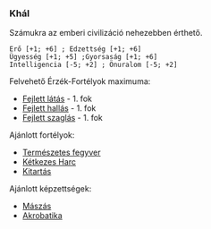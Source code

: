 ### Khál

Számukra az emberi civilizáció nehezebben érthető.

```
Erő [+1; +6] ; Edzettség [+1; +6]
Ügyesség [+1; +5] ;Gyorsaság [+1; +6]
Intelligencia [-5; +2] ; Önuralom [-5; +2]
```

Felvehető Érzék-Fortélyok maximuma:
- [Fejlett látás](../fortelyok.erzekek/fejlett_latas.md) - 1. fok
- [Fejlett hallás](../fortelyok.erzekek/fejlett_hallas.md) - 1. fok
- [Fejlett szaglás](../fortelyok.erzekek/fejlett_szaglas.md) - 1. fok

Ajánlott fortélyok:
- [Természetes fegyver](../fortelyok.harci/termeszetes.fegyver.md)
- [Kétkezes Harc](../fortelyok.harci/ketkezes_harc.md)
- [Kitartás](../fortelyok.altalanos/kitartas.md)

Ajánlott képzettségek:
- [Mászás](../kepzettsegek.szekunder/maszas.md)
- [Akrobatika](../kepzettsegek.primer.altalanos/akrobatika.md)
